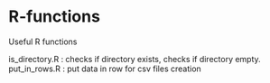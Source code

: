 # R-functions
Useful R functions

is_directory.R : checks if directory exists, checks if directory empty.
put_in_rows.R : put data in row for csv files creation
